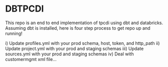 # DBTPCDI

This repo is an end to end implementation of tpcdi using dbt and databricks. Assuming dbt is installed, here is four step process to get repo up and running!

i) Update profiles.yml with your prod schema, host, token, and http_path
ii) Update project.yml with your prod and staging schemas
iii) Update sources.yml with your prod and staging schemas
iv) Deal with customermgmt xml file... 
